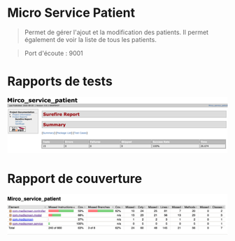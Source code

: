# Micro Service Patient
> Permet de gérer l'ajout et la modification des patients. Il permet également de voir la liste de tous les patients.

> Port d'écoute : 9001

# Rapports de tests
![image info](./surefire_note.png)

# Rapport de couverture
![image info](./jacoco_note.png)
